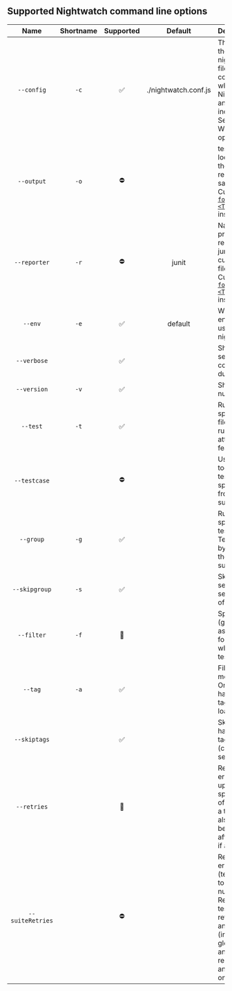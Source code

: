## Supported Nightwatch command line options

| Name             | Shortname | Supported          | Default              | Description                                                                                                  |
|:----------------:|:---------:|:------------------:|:--------------------:|:-------------------------------------------------------------------------------------------------------------|
| `--config`       | 	`-c`     | ✅ | ./nightwatch.conf.js | The location of the nightwatch.conf.js file - the configuration file which the Nightwatch uses and which also includes the Selenium WebDriver options. |
| `--output`       |	`-o`     | ⛔ |                      |	tests_output	The location where the JUnit XML reports will be saved. Use CucumberJS [`--format <TYPE[:PATH]>`](https://github.com/cucumber/cucumber-js/blob/master/docs/cli.md#formats) instead |
| `--reporter`     | `-r`      | ⛔ | junit                |	Name of a predefined reporter (e.g. junit) or path to a custom reporter file to use. Use CucumberJS [`--format <TYPE[:PATH]>`](https://github.com/cucumber/cucumber-js/blob/master/docs/cli.md#formats) instead |
| `--env`          |	`-e`     | ✅ |	default              |	Which testing environment to use - defined in nightwatch.conf.js |
| `--verbose`      |           | ✅ |                      | Shows extended selenium command logging during the session |
| `--version`      |	`-v`     | ✅ |                      |	Shows the version number |
| `--test`         |	`-t`     | ✅ |	                     |	Runs only the specified feature file. By default the runner will attempt to run all feature files. |
| `--testcase`     |           | ⛔ |	                    |	Used only together with --test. Runs the specified testcase from the current suite/module. |
| `--group`        | `-g`      | ✅ |                      |	Runs only the specified group of tests (subfolder). Tests are grouped by being placed in the same subfolder. |
| `--skipgroup`    | `-s`      | ✅ |                      |	Skip one or several (comma separated) group of tests. |
| `--filter`       | 	`-f`     | 🚧 |	                     |	Specify a filter (glob expression) as the file name format to use when loading the test files. |
| `--tag`          | `-a`      | ✅ |                      |	Filter test modules by tags. Only tests that have the specified tags will be loaded. |
| `--skiptags`     |           | ✅ |                      |	Skips tests that have the specified tag or tags (comma separated). |
| `--retries`      |           | 🚧 |                      | Retries failed or errored testcases up to the specified number of times. Retrying a testcase will also retry the beforeEach and afterEach hooks, if any. |
| `--suiteRetries` |           | ⛔ |                      |	Retries failed or errored testsuites (test modules) up to the specified number of times. Retrying a testsuite will also retry the before and after hooks (in addition to the global beforeEach and afterEach respectively), if any are defined on the testsuite. |
